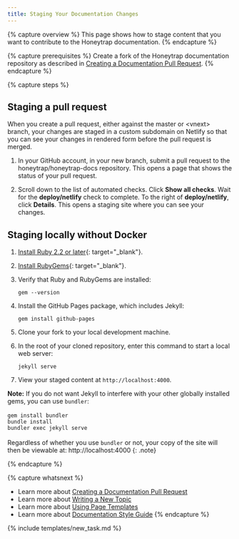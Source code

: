 ```yaml
---
title: Staging Your Documentation Changes
---
```


{% capture overview %}
This page shows how to stage content that you want to contribute
to the Honeytrap documentation.
{% endcapture %}

{% capture prerequisites %}
Create a fork of the Honeytrap documentation repository as described in
[Creating a Documentation Pull Request](/docs/home/contribute/create-pull-request/).
{% endcapture %}

{% capture steps %}

## Staging a pull request

When you create a pull request, either against the master or &lt;vnext&gt;
branch, your changes are staged in a custom subdomain on Netlify so that
you can see your changes in rendered form before the pull request is merged.

1. In your GitHub account, in your new branch, submit a pull request to the
honeytrap/honeytrap-docs repository. This opens a page that shows the
status of your pull request.

1. Scroll down to the list of automated checks. Click **Show all checks**.
Wait for the **deploy/netlify** check to complete. To the right of
**deploy/netlify**, click **Details**. This opens a staging site where you
can see your changes.

<!--
## Staging locally using Docker

You can use the k8sdocs Docker image to run a local staging server. If you're
interested, you can view the
[Dockerfile](https://git.k8s.io/website/staging-container/Dockerfile){: target="_blank"}
for this image.

1. Install Docker if you don't already have it.

1. Clone your fork to your local development machine.

1. In the root of your cloned repository, enter this command to start a local
web server:

       make stage

   This will run the following command:

       docker run -ti --rm -v "$PWD":/k8sdocs -p 4000:4000 gcr.io/google-samples/k8sdocs:1.1

1. View your staged content at `http://localhost:4000`.
-->

## Staging locally without Docker

1. [Install Ruby 2.2 or later](https://www.ruby-lang.org){: target="_blank"}.

1. [Install RubyGems](https://rubygems.org){: target="_blank"}.

1. Verify that Ruby and RubyGems are installed:

       gem --version

1. Install the GitHub Pages package, which includes Jekyll:

       gem install github-pages

1. Clone your fork to your local development machine.

1. In the root of your cloned repository, enter this command to start a local
web server:

       jekyll serve

1. View your staged content at `http://localhost:4000`.

**Note:** If you do not want Jekyll to interfere with your other globally installed gems, you can use `bundler`: <br /> <br /> ```gem install bundler``` <br /> ```bundle install``` <br /> ```bundler exec jekyll serve``` <br /> <br /> Regardless of whether you use `bundler` or not, your copy of the site will then be viewable at: http://localhost:4000
{: .note}

{% endcapture %}

{% capture whatsnext %}
* Learn more about [Creating a Documentation Pull Request](/docs/home/contribute/create-pull-request/)
* Learn more about [Writing a New Topic](/docs/home/contribute/write-new-topic/)
* Learn more about [Using Page Templates](/docs/home/contribute/page-templates/)
* Learn more about [Documentation Style Guide](/docs/home/contribute/style-guide/)
{% endcapture %}

{% include templates/new_task.md %}
